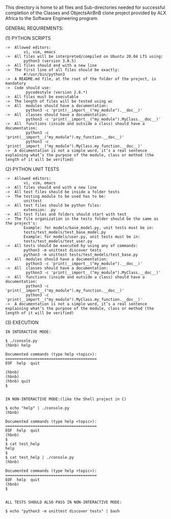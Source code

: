 This directory is home to all files and Sub-directories needed for successful completion of the Classes and ObjectsAirBnB clone project provided by ALX Africa to the Software Engineering program.

GENERAL REQUIREMENTS:

(1) PYTHON SCRIPTS

	->	Allowed editors:
		    vi, vim, emacs
	->	All files will be interpreted/compiled on Ubuntu 20.04 LTS using:
		    python3 (version 3.8.5)
	->	All files should end with a new line
	->	The first line of all files should be exactly:
		    #!/usr/bin/python3
	->	A README.md file, at the root of the folder of the project, is mandatory
	->	Code should use:
		     pycodestyle (version 2.8.*)
	->	All files must be executable
	->	The length of files will be tested using wc
	->	All  modules should have a documentation:
		     python3 -c 'print(__import__("my_module").__doc__)'
	->	All  classes should have a documentation:
		     python3 -c 'print(__import__("my_module").MyClass.__doc__)'
	->	All  functions (inside and outside a class) should have a documentation:
		     python3 -c 'print(__import__("my_module").my_function.__doc__)'
		     python3 -c 'print(__import__("my_module").MyClass.my_function.__doc__)'
	->	A documentation is not a simple word, it’s a real sentence explaining what’s the purpose of the module, class or method (the length of it will be verified)

(2) PYTHON UNIT TESTS

	->	Allowed editors:
		    vi, vim, emacs
	->	All files should end with a new line
	->	All test files should be inside a folder tests
	->	The testing module to be used has to be:
			unittest
	->	All test files should be python files:
			extension: .py
	->	All test files and folders should start with test_
	->	The file organization in the tests folder should be the same as the project's:
		    Example: for models/base_model.py, unit tests must be in:
			tests/test_models/test_base_model.py
		    Example: for models/user.py, unit tests must be in:
			tests/test_models/test_user.py
	->	All tests should be executed by using any of commands:
		    python3 -m unittest discover tests
		    python3 -m unittest tests/test_models/test_base.py
	->	All  modules should have a documentation:
		     python3 -c 'print(__import__("my_module").__doc__)'
	->	All  classes should have a documentation:
		     python3 -c 'print(__import__("my_module").MyClass.__doc__)'
	->	All  functions (inside and outside a class) should have a documentation:
		     python3 -c 'print(__import__("my_module").my_function.__doc__)'
		     python3 -c 'print(__import__("my_module").MyClass.my_function.__doc__)'
	->	A documentation is not a simple word, it’s a real sentence explaining what’s the purpose of the module, class or method (the length of it will be verified)

(3) EXECUTION

    IN INTERACTIVE MODE:

	$ ./console.py
	(hbnb) help

	Documented commands (type help <topic>):
	========================================
	EOF  help  quit

	(hbnb)
	(hbnb)
	(hbnb) quit
	$


    IN NON-INTERACTIVE MODE:(like the Shell project in C)

	$ echo "help" | ./console.py
	(hbnb)

	Documented commands (type help <topic>):
	========================================
	EOF  help  quit
	(hbnb)
	$
	$ cat test_help
	help
	$
	$ cat test_help | ./console.py
	(hbnb)

	Documented commands (type help <topic>):
	========================================
	EOF  help  quit
	(hbnb)
	$


    ALL TESTS SHOULD ALSO PASS IN NON-INTERACTIVE MODE:

	$ echo "python3 -m unittest discover tests" | bash
